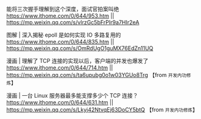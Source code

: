 
能将三次握手理解到这个深度，面试官拍案叫绝 https://www.ithome.com/0/644/953.htm || https://mp.weixin.qq.com/s/vlrzGc5bFrPIr9a7HIr2eA

图解 | 深入揭秘 epoll 是如何实现 IO 多路复用的 https://www.ithome.com/0/644/835.htm || https://mp.weixin.qq.com/s/OmRdUgO1guMX76EdZn11UQ

漫画 | 理解了 TCP 连接的实现以后，客户端的并发也爆发了 https://www.ithome.com/0/644/714.htm || https://mp.weixin.qq.com/s/ta6upubg0o1w03YGUo8Trg  【from `开发内功修炼`】

漫画 | 一台 Linux 服务器最多能支撑多少个 TCP 连接？ https://www.ithome.com/0/644/631.htm || https://mp.weixin.qq.com/s/Lkyj42NtvqEj63DoCY5btQ  【from `开发内功修炼`】
